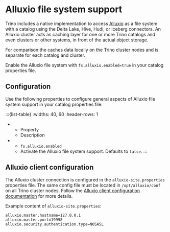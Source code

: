 # Alluxio file system support

Trino includes a native implementation to access
[Alluxio](https://docs.alluxio.io/os/user/stable/en/Overview.html) as a file
system with a catalog using the Delta Lake, Hive, Hudi, or Iceberg connectors.
An Alluxio cluster acts as caching layer for one or more Trino catalogs and even
clusters or other systems, in front of the actual object storage.

For comparison the [](/object-storage/file-system-cache) caches data locally on
the Trino cluster nodes and is separate for each catalog and cluster.

Enable the Alluxio file system with `fs.alluxio.enabled=true` in your catalog
properties file.

## Configuration

Use the following properties to configure general aspects of Alluxio file system
support in your catalog properties file:

:::{list-table}
:widths: 40, 60
:header-rows: 1

* - Property
  - Description
* - `fs.alluxio.enabled`
  - Activate the Alluxio file system support. Defaults to `false`.
:::

## Alluxio client configuration

The Alluxio cluster connection is configured in the `alluxio-site.properties`
properties file. The same config file must be located in `/opt/alluxio/conf` on
all Trino cluster nodes. Follow the [Alluxio client configuration
documentation](https://docs.alluxio.io/os/user/stable/en/operation/Configuration.html)
for more details.

Example content of `alluxio-site.properties`:

```properties
alluxio.master.hostname=127.0.0.1
alluxio.master.port=19998
alluxio.security.authentication.type=NOSASL
```
